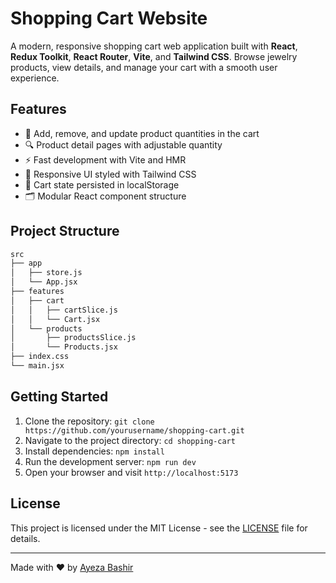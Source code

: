 # Shopping Cart Website

A modern, responsive shopping cart web application built with **React**, **Redux Toolkit**, **React Router**, **Vite**, and **Tailwind CSS**. Browse jewelry products, view details, and manage your cart with a smooth user experience.

## Features

- 🛒 Add, remove, and update product quantities in the cart
- 🔍 Product detail pages with adjustable quantity
- ⚡ Fast development with Vite and HMR
- 🎨 Responsive UI styled with Tailwind CSS
- 💾 Cart state persisted in localStorage
- 🗂️ Modular React component structure

## Project Structure

```bash
src
├── app
│   ├── store.js
│   └── App.jsx
├── features
│   ├── cart
│   │   ├── cartSlice.js
│   │   └── Cart.jsx
│   └── products
│       ├── productsSlice.js
│       └── Products.jsx
├── index.css
└── main.jsx
```

## Getting Started

1. Clone the repository: `git clone https://github.com/yourusername/shopping-cart.git`
2. Navigate to the project directory: `cd shopping-cart`
3. Install dependencies: `npm install`
4. Run the development server: `npm run dev`
5. Open your browser and visit `http://localhost:5173`

## License

This project is licensed under the MIT License - see the [LICENSE](LICENSE) file for details.

---

Made with ❤️ by [Ayeza Bashir](https://ayeza-bashir-portfolio.vercel.app/)
